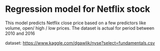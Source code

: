 # Regression model for Netflix stock

This model predicts Netflix close price based on a few predictors like volume, open/ high / low prices. The dataset is actual for period between 2010 and 2016

dataset: https://www.kaggle.com/dgawlik/nyse?select=fundamentals.csv
